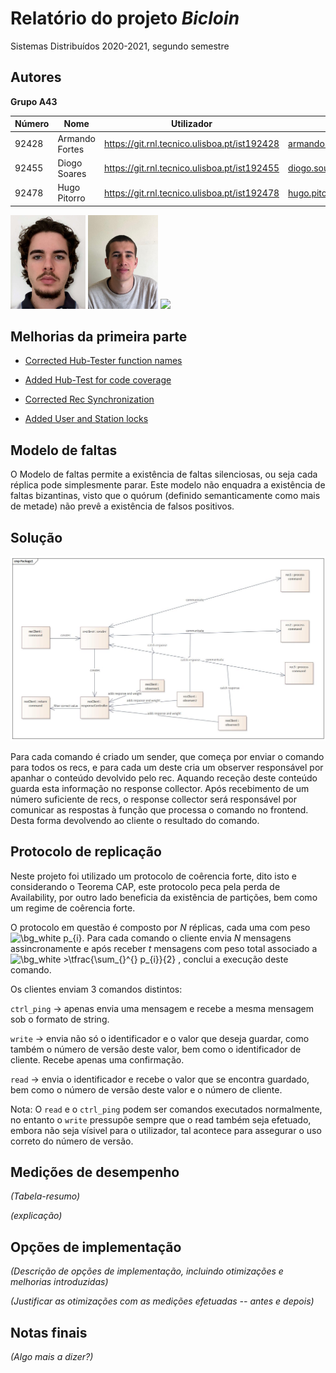 # Relatório do projeto *Bicloin*

Sistemas Distribuídos 2020-2021, segundo semestre

## Autores


**Grupo A43**


| Número | Nome              | Utilizador                       | Correio eletrónico                  |
| -------|-------------------|----------------------------------| ------------------------------------|
| 92428  | Armando Fortes | <https://git.rnl.tecnico.ulisboa.pt/ist192428>   | <armando.teles.fortes@tecnico.ulisboa.pt>   |
| 92455  | Diogo Soares       | <https://git.rnl.tecnico.ulisboa.pt/ist192455>     | <diogo.sousa.soares@tecnico.ulisboa.pt>     |
| 92478  | Hugo Pitorro     | <https://git.rnl.tecnico.ulisboa.pt/ist192478> | <hugo.pitorro@tecnico.ulisboa.pt> |

<img src=Armando_Fortes.jpg height="150"> <img src=Diogo_Soares.jpeg height="150"> <img src=Hugo_Pitorro.jpg height="150">


## Melhorias da primeira parte

- [Corrected Hub-Tester function names](https://git.rnl.tecnico.ulisboa.pt/SD-20-21-2/A43-Bicloin/commit/dc86d06c55784d4df5d64f170c75b6f7594643d9)

- [Added Hub-Test for code coverage](https://git.rnl.tecnico.ulisboa.pt/SD-20-21-2/A43-Bicloin/commit/dc86d06c55784d4df5d64f170c75b6f7594643d9)
 

- [Corrected Rec Synchronization](https://git.rnl.tecnico.ulisboa.pt/SD-20-21-2/A43-Bicloin/commit/dc86d06c55784d4df5d64f170c75b6f7594643d9)

- [Added User and Station locks](https://git.rnl.tecnico.ulisboa.pt/SD-20-21-2/A43-Bicloin/commit/dc86d06c55784d4df5d64f170c75b6f7594643d9)


## Modelo de faltas

O Modelo de faltas permite a existência de faltas silenciosas, ou seja cada réplica pode simplesmente parar. Este modelo não enquadra a existência de faltas bizantinas, visto que o quórum (definido semanticamente como mais de metade) não prevê a existência de falsos positivos.    


## Solução

<img src=Figura.jpeg>

Para cada comando é criado um sender, que começa por enviar o comando para todos os recs, e para cada um deste cria um observer responsável por apanhar o conteúdo devolvido pelo rec. Aquando receção deste conteúdo guarda esta informação no response collector. Após recebimento de um número suficiente de recs, o response collector será responsável por comunicar as respostas à função que processa o comando no frontend. Desta forma devolvendo ao cliente o resultado do comando.


## Protocolo de replicação

Neste projeto foi utilizado um protocolo de coêrencia forte, dito isto e considerando o  Teorema CAP, este protocolo peca pela perda de Availability, por outro lado beneficia da existência de partições, bem como um regime de coêrencia forte.

O protocolo em questão é composto por *N* réplicas, cada uma com peso <img src="https://latex.codecogs.com/png.image?\dpi{150}&space;\bg_white&space;p_{i}" title="\bg_white p_{i}" />. Para cada comando o cliente envia *N* mensagens assincronamente e após receber  *t* mensagens com peso total associado a <img src="https://latex.codecogs.com/png.image?\dpi{150}&space;\bg_white&space;>\tfrac{\sum_{}^{}&space;p_{i}}{2}" title="\bg_white >\tfrac{\sum_{}^{} p_{i}}{2}" /> , 
conclui a execução deste comando.  


Os clientes enviam 3 comandos distintos:

`ctrl_ping` -> apenas envia uma mensagem e recebe a mesma mensagem sob o formato de string.

`write` -> envia não só o identificador e o valor que deseja guardar, como também o número de versão deste valor, bem como o identificador de cliente. Recebe apenas uma confirmação.

`read` -> envia o identificador e recebe o valor que se encontra guardado, bem como o número de versão deste valor e o número de cliente. 

Nota: O `read` e o `ctrl_ping` podem ser comandos executados normalmente, no entanto o `write` pressupõe sempre que o read também seja efetuado, embora não seja vísivel para o utilizador, tal acontece para assegurar o uso correto do número de versão. 

## Medições de desempenho

_(Tabela-resumo)_

_(explicação)_

## Opções de implementação

_(Descrição de opções de implementação, incluindo otimizações e melhorias introduzidas)_

_(Justificar as otimizações com as medições efetuadas -- antes e depois)_

## Notas finais

_(Algo mais a dizer?)_
